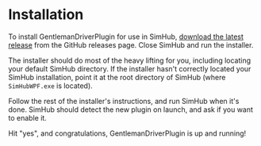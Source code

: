 # Installation

To install GentlemanDriverPlugin for use in SimHub, [download the latest release](https://github.com/sjdawson/GentlemanDriverPlugin/releases)
from the GitHub releases page. Close SimHub and run the installer.

The installer should do most of the heavy lifting for you, including locating
your default SimHub directory. If the installer hasn't correctly located your
SimHub installation, point it at the root directory of SimHub (where
`SimHubWPF.exe` is located).

Follow the rest of the installer's instructions, and run SimHub when it's done.
SimHub should detect the new plugin on launch, and ask if you want to enable it.

Hit "yes", and congratulations, GentlemanDriverPlugin is up and running!
